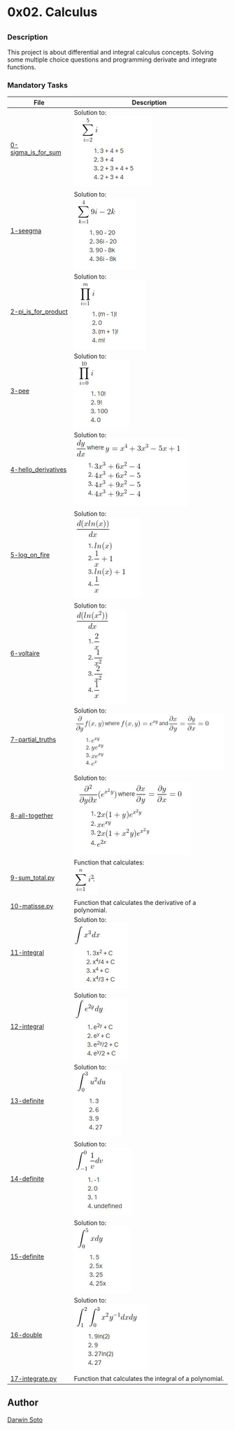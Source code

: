 # 0x02. Calculus

##

### Description

This project is about differential and integral calculus concepts. Solving some multiple choice questions and programming derivate and integrate functions.

### Mandatory Tasks

| File | Description |
| ------ | ------ |
| [0-sigma_is_for_sum](0-sigma_is_for_sum) | Solution to:<br/> ![0-sigma_is_for_sum.jpg](0-sigma_is_for_sum.jpg) |
| [1-seegma](1-seegma) | Solution to:<br/> ![1-seegma.jpg](1-seegma.jpg) |
| [2-pi_is_for_product](2-pi_is_for_product) | Solution to:<br/> ![2-pi_is_for_product.jpg](2-pi_is_for_product.jpg) |
| [3-pee](3-pee) | Solution to:<br/> ![3-pee.jpg](3-pee.jpg) |
| [4-hello_derivatives](4-hello_derivatives) | Solution to:<br/> ![4-hello_derivatives.JPG](4-hello_derivatives.JPG) |
| [5-log_on_fire](5-log_on_fire) | Solution to:<br/> ![5-log_on_fire.JPG](5-log_on_fire.JPG) |
| [6-voltaire](6-voltaire) | Solution to:<br/> ![6-voltaire.JPG](6-voltaire.JPG) |
| [7-partial_truths](7-partial_truths) | Solution to:<br/> ![7-partial_truths.JPG](7-partial_truths.JPG) |
| [8-all-together](8-all-together) | Solution to:<br/> ![8-all-together.JPG](8-all-together.JPG) |
| [9-sum_total.py](9-sum_total.py) | Function that calculates:<br/> ![9-sum_total.jpg](9-sum_total.jpg) |
| [10-matisse.py](10-matisse.py) | Function that calculates the derivative of a polynomial. |
| [11-integral](11-integral) | Solution to:<br/> ![11-integral.JPG](11-integral.JPG) |
| [12-integral](12-integral) | Solution to:<br/> ![12-integral.JPG](12-integral.JPG) |
| [13-definite](13-definite) | Solution to:<br/> ![13-definite.JPG](13-definite.JPG) |
| [14-definite](14-definite) | Solution to:<br/> ![14-definite.JPG](14-definite.JPG) |
| [15-definite](15-definite) | Solution to:<br/> ![15-definite.JPG](15-definite.JPG) |
| [16-double](16-double) | Solution to:<br/> ![16-double.JPG](16-double.JPG) |
| [17-integrate.py](17-integrate.py) | Function that calculates the integral of a polynomial. |


## Author

[Darwin Soto](https://twitter.com/darutos)
